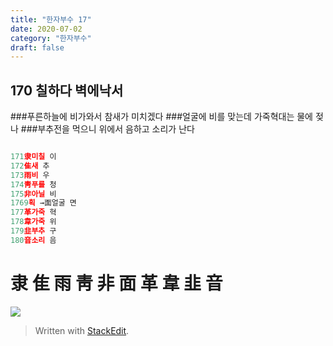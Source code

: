 ```yaml
---
title: "한자부수 17"
date: 2020-07-02
category: "한자부수"
draft: false
---
```

## 170 칠하다 벽에낙서

###푸른하늘에 비가와서 참새가 미치겠다
###얼굴에 비를 맞는데 가죽혁대는 물에 젖나
###부추전을 먹으니 위에서 음하고 소리가 난다
```js

171隶미칠 이
172隹새 추
173雨비 우
174靑푸를 청
175非아닐 비
1769획 →面얼굴 면
177革가죽 혁
178韋가죽 위
179韭부추 구
180音소리 음
```
# 隶 隹 雨 靑 非 面 革 韋 韭 音

![](https://i.ibb.co/tKrK5CR/170.png)


> Written with [StackEdit](https://stackedit.io/).
<!--stackedit_data:
eyJoaXN0b3J5IjpbLTE2MDg3MzE4MzksLTIxOTk3MzY1Nl19
-->